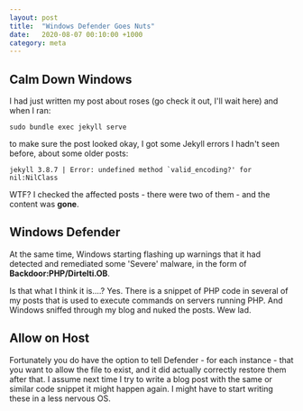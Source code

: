 ```yaml
---
layout: post
title:  "Windows Defender Goes Nuts"
date:   2020-08-07 00:10:00 +1000
category: meta
---
```


## Calm Down Windows
I had just written my post about roses (go check it out, I'll wait here) and when I ran:

``
sudo bundle exec jekyll serve
``

to make sure the post looked okay, I got some Jekyll errors I hadn't seen before, about some older posts: 

``
jekyll 3.8.7 | Error: undefined method `valid_encoding?' for nil:NilClass
``

WTF? I checked the affected posts - there were two of them - and the content was **gone**. 

## Windows Defender
At the same time, Windows starting flashing up warnings that it had detected and remediated some 'Severe' malware, in the form of **Backdoor:PHP/Dirtelti.OB**. 

Is that what I think it is....? Yes. There is a snippet of PHP code in several of my posts that is used to execute commands on servers running PHP. And Windows sniffed through my blog and nuked the posts. Wew lad.

## Allow on Host
Fortunately you do have the option to tell Defender - for each instance - that you want to allow the file to exist, and it did actually correctly restore them after that. I assume next time I try to write a blog post with the same or similar code snippet it might happen again. I might have to start writing these in a less nervous OS.
